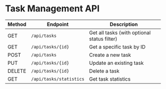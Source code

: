 # Task Management API
| Method | Endpoint | Description |
|--------|----------|-------------|
| GET | `/api/tasks` | Get all tasks (with optional status filter) |
| GET | `/api/tasks/{id}` | Get a specific task by ID |
| POST | `/api/tasks` | Create a new task |
| PUT | `/api/tasks/{id}` | Update an existing task |
| DELETE | `/api/tasks/{id}` | Delete a task |
| GET | `/api/tasks/statistics` | Get task statistics |
